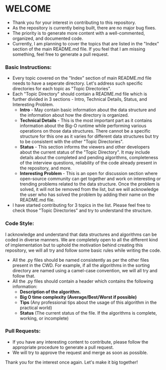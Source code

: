 # WELCOME
 
- Thank you for your interest in contributing to this repository. 
- As the repository is currently being built, there are no major bug fixes. 
- The priority is to generate more content with a well-commented, organized, and documented code. 
- Currently, I am planning to cover the topics that are listed in the "Index" section of the main README.md file. If you feel that I am missing something, feel free to generate a pull request. 

### Basic Instructions:
- Every topic covered on the "Index" section of main README.md file needs to have a seperate directory. Let's address such specific directories for each topic as "Topic Directories".
- Each "Topic Directory" should contain a README.md file which is further divided in 3 sections - Intro, Technical Details, Status, and Interesting Problem. 
	- **Intro** - May contain basic information about the data structure and the information about how the directory is organized. 
	- **Technical Details** - This is the most important part as it contains information about the Big-O runtime while performing various operations on those data structures. There cannot be a specific structure for this one as it varies for different data structures but try to be consistent with the other "Topic Directories".
	- **Status** - This section informs the viewers and other developers about the current status of the "Topic Directory". It may include details about the completed and pending algorithms, completeness of the interview questions, reliability of the code already present in the repository, and more. 
	- **Interesting Problem** - This is an open for discussion section where open-source community can get together and work on interesting or trending problems related to the data structure. Once the problem is solved, it will not be removed from the list, but we will acknowledge the user who has solved the problem by adding their name on the README.md file. 
- I have started contributing for 3 topics in the list. Please feel free to check those "Topic Directories" and try to understand the structure. 


### Code Style:
I acknowledge and understand that data structures and algorithms can be coded in diverse manners. We are completely open to all the different kind of implementation but to uphold the motivation behind creating this repository, we will all try and follow some basic rules while writing the code. 

- All the .py files should be named consistently as per the other files present in the CWD. For example, if all the algorithms in the sorting directory are named using a camel-case convention, we will all try and follow that.
- All the .py files should contain a header which contains the following information:
	- **Description of the algorithm.**
	- **Big O time complexity (Average/Best/Worst if possible)**
	- **Tips** (Any professional tips about the usage of this algorithm in the practical world)
	- **Status** (The current status of the file. If the algorithms is complete, working, or incomplete)


### Pull Requests:
- If you have any interesting content to contribute, please follow the appropriate procedure to generate a pull request.
- We will try to approve the request and merge as soon as possible. 

Thank you for the interest once again. Let's make it big together!
